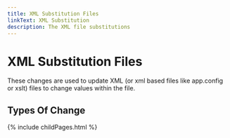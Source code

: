 ```yaml
---
title: XML Substitution Files
linkText: XML Substitution
description: The XML file substitutions
---
```


# XML Substitution Files

These changes are used to update XML (or xml based files like app.config or xslt) files to change values within the file.

## Types Of Change

{% include childPages.html %}
